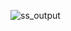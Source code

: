 ![ss_output](https://user-images.githubusercontent.com/90451337/135735509-a0d1764b-616c-4dac-b6a7-ed5aaed0dff8.jpg)

